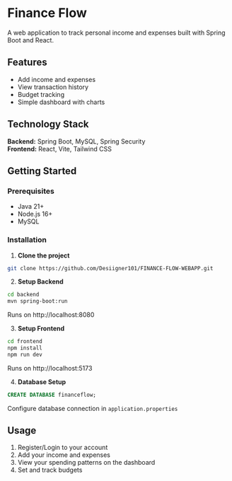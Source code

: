 # Finance Flow

A web application to track personal income and expenses built with Spring Boot and React.

## Features

- Add income and expenses
- View transaction history
- Budget tracking
- Simple dashboard with charts

## Technology Stack

**Backend:** Spring Boot, MySQL, Spring Security  
**Frontend:** React, Vite, Tailwind CSS

## Getting Started

### Prerequisites

- Java 21+
- Node.js 16+
- MySQL

### Installation

1. **Clone the project**
```bash
git clone https://github.com/Desiigner101/FINANCE-FLOW-WEBAPP.git
```

2. **Setup Backend**
```bash
cd backend
mvn spring-boot:run
```
Runs on http://localhost:8080

3. **Setup Frontend**
```bash
cd frontend
npm install
npm run dev
```
Runs on http://localhost:5173

4. **Database Setup**
```sql
CREATE DATABASE financeflow;
```
Configure database connection in `application.properties`

## Usage

1. Register/Login to your account
2. Add your income and expenses
3. View your spending patterns on the dashboard
4. Set and track budgets

